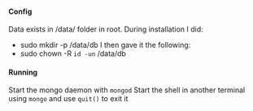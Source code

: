 #### Config
Data exists in /data/ folder in root. During installation I did:
- sudo mkdir -p /data/db
I then gave it the following:
- sudo chown -R `id -un` /data/db

#### Running
Start the mongo daemon with `mongod`
Start the shell in another terminal using `mongo` and use `quit()` to exit it

